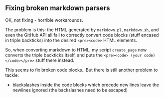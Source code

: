 

## Fixing broken markdown parsers

OK, not fixing - horrible workarounds.

The problem is this: the HTML generated by `markdown.pl`, `markdown.sh`, and even the GitHub API all fail to correctly convert code blocks (stuff encased in triple backticks) into the desired `<pre><code>` HTML elements.

So, when converting markdown to HTML, my script `create_page` now converts the triple backticks itself, and puts the `<pre><code> (your code) </code></pre>` stuff there instead.

This seems to fix broken code blocks.. But there is still another problem to tackle:

* blackslashes inside the code blocks which precede new lines leave the newlines ignored (the backslashes need to be escaped)
